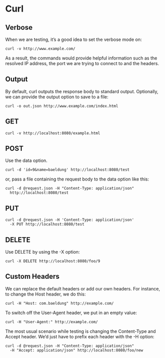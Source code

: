 # Curl

## Verbose 

When we are testing, it’s a good idea to set the verbose mode on:

```curl -v http://www.example.com/```

As a result, the commands would provide helpful information such as the resolved IP address, the port we are trying to connect to and the headers.

## Output

By default, curl outputs the response body to standard output. Optionally, we can provide the output option to save to a file:

```curl -o out.json http://www.example.com/index.html```

## GET

```curl -v http://localhost:8080/example.html```

## POST

Use the data option.

```curl -d 'id=9&name=baeldung' http://localhost:8080/test```

or, pass a file containing the request body to the data option like this:

```
curl -d @request.json -H "Content-Type: application/json" 
  http://localhost:8080/test
```

## PUT

```
curl -d @request.json -H 'Content-Type: application/json' 
  -X PUT http://localhost:8080/test
```

## DELETE

Use DELETE by using the -X option:

```curl -X DELETE http://localhost:8080/foo/9```

## Custom Headers

We can replace the default headers or add our own headers. For instance, to change the Host header, we do this:

```
curl -H "Host: com.baeldung" http://example.com/
```

To switch off the User-Agent header, we put in an empty value:

```curl -H "User-Agent:" http://example.com/```

The most usual scenario while testing is changing the Content-Type and Accept header. We’d just have to prefix each header with the -H option:

```
curl -d @request.json -H "Content-Type: application/json" 
  -H "Accept: application/json" http://localhost:8080/foo/new
```

